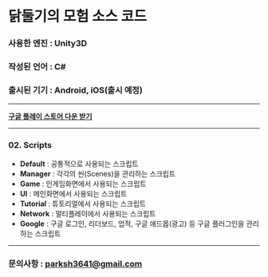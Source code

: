 # 닭둘기의 모험 소스 코드
### 사용한 엔진 : Unity3D
### 작성된 언어 : C#
### 출시된 기기 : Android, iOS(출시 예정)
-------------
**[구글 플레이 스토어 다운 받기](https://play.google.com/store/apps/details?id=com.unity3d.doveincity)**

-------------
### 02. Scripts
* **Default** : 공통적으로 사용되는 스크립트
* **Manager** : 각각의 씬(Scenes)을 관리하는 스크립트
* **Game** : 인게임화면에서 사용되는 스크립트
* **UI** : 메인화면에서 사용되는 스크립트
* **Tutorial** : 튜토리얼에서 사용되는 스크립트
* **Network** : 멀티플레이에서 사용되는 스크립트
* **Google** : 구글 로그인, 리더보드, 업적, 구글 애드몹(광고) 등 구글 플러그인을 관리하는 스크립트
-------------

### 문의사항 : parksh3641@gmail.com